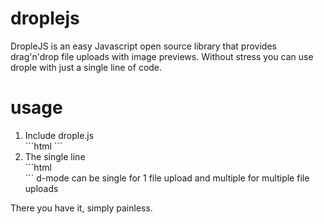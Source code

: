 # droplejs
DropleJS is an easy Javascript open source library that provides drag'n'drop file uploads with image previews.
Without stress you can use drople with just a single line of code.

# usage
<ol>
<li>Include drople.js</li>
  ```html
  <script src="path/to/drople.js"></script>
  ```

<li>The single line</li>
  ```html
  <div id="drople" d-url="www.server-upload-url.com" d-mode="single"></div>
  ```
  d-mode can be single for 1 file upload
  and multiple for multiple file uploads
</ol>

There you have it, simply painless.